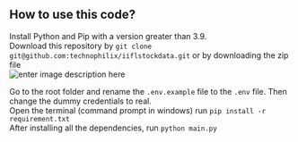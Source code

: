 ## How to use this code?
Install Python and Pip with a version greater than 3.9.  
Download this repository by `git clone git@github.com:technophilix/iiflstockdata.git` or by downloading the zip file  
![enter image description here](https://i.ibb.co/GxG8bgc/git.png)

Go to the root folder and rename the `.env.example` file to the `.env` file. Then change the dummy credentials to real.  
Open the terminal (command prompt in windows) run `pip install -r requirement.txt`  
After installing all the dependencies, run `python main.py`